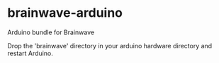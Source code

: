brainwave-arduino
=================

Arduino bundle for Brainwave

Drop the 'brainwave' directory in your arduino hardware directory and restart Arduino.
